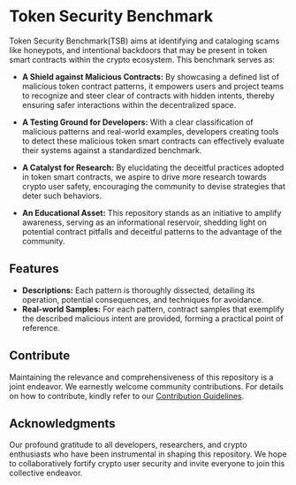 # Token Security Benchmark

Token Security Benchmark(TSB) aims at identifying and cataloging scams like honeypots, and intentional backdoors that may be present in token smart contracts within the crypto ecosystem. This benchmark serves as:

- **A Shield against Malicious Contracts:** By showcasing a defined list of malicious token contract patterns, it empowers users and project teams to recognize and steer clear of contracts with hidden intents, thereby ensuring safer interactions within the decentralized space.

- **A Testing Ground for Developers:** With a clear classification of malicious patterns and real-world examples, developers creating tools to detect these malicious token smart contracts can effectively evaluate their systems against a standardized benchmark.

- **A Catalyst for Research:** By elucidating the deceitful practices adopted in token smart contracts, we aspire to drive more research towards crypto user safety, encouraging the community to devise strategies that deter such behaviors.

- **An Educational Asset:** This repository stands as an initiative to amplify awareness, serving as an informational reservoir, shedding light on potential contract pitfalls and deceitful patterns to the advantage of the community.

## Features

- **Descriptions:** Each pattern is thoroughly dissected, detailing its operation, potential consequences, and techniques for avoidance.
- **Real-world Samples:** For each pattern, contract samples that exemplify the described malicious intent are provided, forming a practical point of reference.

## Contribute

Maintaining the relevance and comprehensiveness of this repository is a joint endeavor. We earnestly welcome community contributions. For details on how to contribute, kindly refer to our [Contribution Guidelines](./CONTRIBUTING.md).

## Acknowledgments

Our profound gratitude to all developers, researchers, and crypto enthusiasts who have been instrumental in shaping this repository. We hope to collaboratively fortify crypto user security and invite everyone to join this collective endeavor.
